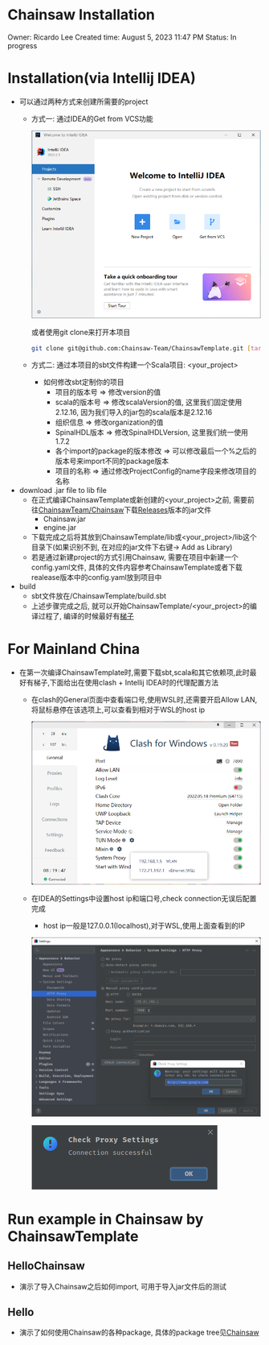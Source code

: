 # Chainsaw Installation

Owner: Ricardo Lee
Created time: August 5, 2023 11:47 PM
Status: In progress

# Installation(via Intellij IDEA)

- 可以通过两种方式来创建所需要的project
    - 方式一: 通过IDEA的Get from VCS功能
        
        ![Untitled](open%20with%20vcs.png)
        
        或者使用git clone来打开本项目
        
        ```bash
        git clone git@github.com:Chainsaw-Team/ChainsawTemplate.git [targetDir]
        ```
        
    - 方式二: 通过本项目的sbt文件构建一个Scala项目: <your_project>
        - 如何修改sbt定制你的项目
            - 项目的版本号 ⇒ 修改version的值
            - scala的版本号 ⇒ 修改scalaVersion的值, 这里我们固定使用2.12.16, 因为我们导入的jar包的scala版本是2.12.16
            - 组织信息 ⇒ 修改organization的值
            - SpinalHDL版本 ⇒ 修改SpinalHDLVersion, 这里我们统一使用1.7.2
            - 各个import的package的版本修改 ⇒ 可以修改最后一个%之后的版本号来import不同的package版本
            - 项目的名称 ⇒ 通过修改ProjectConfig的name字段来修改项目的名称
- download .jar file to lib file
    - 在正式编译ChainsawTemplate或新创建的<your_project>之前, 需要前往[ChainsawTeam/Chainsaw](https://github.com/Chainsaw-Team/Chainsaw)下载[Releases](https://github.com/Chainsaw-Team/Chainsaw/releases)版本的jar文件
        - Chainsaw.jar
        - engine.jar
    - 下载完成之后将其放到ChainsawTemplate/lib或<your_project>/lib这个目录下(如果识别不到, 在对应的jar文件下右键→ Add as Library)
    - 若是通过新建project的方式引用Chainsaw, 需要在项目中新建一个config.yaml文件, 具体的文件内容参考ChainsawTemplate或者下载realease版本中的config.yaml放到项目中
- build
    - sbt文件放在/ChainsawTemplate/build.sbt
    - 上述步骤完成之后, 就可以开始ChainsawTemplate/<your_project>的编译过程了, 编译的时候最好有[梯子](https://www.notion.so/Chainsaw-Installation-37594125abe1453fb736d41854cd2d4e?pvs=21)
    

# For Mainland China

- 在第一次编译ChainsawTemplate时,需要下载sbt,scala和其它依赖项,此时最好有梯子,下面给出在使用clash + Intellij IDEA时的代理配置方法
    - 在clash的General页面中查看端口号,使用WSL时,还需要开启Allow LAN,将鼠标悬停在该选项上,可以查看到相对于WSL的host ip
        
        ![Untitled](clash%20configuration.png)
        
    - 在IDEA的Settings中设置host ip和端口号,check connection无误后配置完成
        - host ip一般是127.0.0.1(localhost),对于WSL,使用上面查看到的IP
        
        ![Untitled](setting%20proxy%20in%20IDEA.png)
        
        ![Untitled](success.png)
        
    

# Run example in Chainsaw by ChainsawTemplate

## HelloChainsaw

- 演示了导入Chainsaw之后如何import, 可用于导入jar文件后的测试

## Hello<Package>

- 演示了如何使用Chainsaw的各种package, 具体的package tree见[Chainsaw](https://github.com/Chainsaw-Team/Chainsaw)
